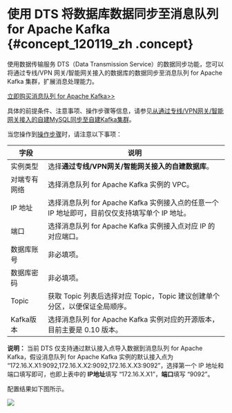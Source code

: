 # 使用 DTS 将数据库数据同步至消息队列 for Apache Kafka {#concept_120119_zh .concept}

使用数据传输服务 DTS（Data Transmission Service）的数据同步功能，您可以将通过专线/VPN 网关/智能网关接入的数据库的数据同步至消息队列 for Apache Kafka 集群，扩展消息处理能力。

[立即购买消息队列 for Apache Kafka\>\>](https://common-buy.aliyun.com/?spm=5176.kafka.Index.1.793625e8nUylkF&commodityCode=alikafka_pre&regionId=cn-hangzhou#/buy)

具体的前提条件、注意事项、操作步骤等信息，请参见[从通过专线/VPN网关/智能网关接入的自建MySQL同步至自建Kafka集群](../../../../cn.zh-CN/用户指南/实时同步/MySQL实时同步至其他数据库/从通过专线__VPN网关__智能网关接入的自建MySQL同步至自建Kafka集群.md#)。

当您操作到[操作步骤](../../../../cn.zh-CN/用户指南/实时同步/MySQL实时同步至其他数据库/从通过专线__VPN网关__智能网关接入的自建MySQL同步至自建Kafka集群.md#section_v5h_m5c_zgb)时，请注意以下事项：

|字段|说明|
|--|--|
|实例类型|选择**通过专线/VPN网关/智能网关接入的自建数据库**。|
|对端专有网络|选择消息队列 for Apache Kafka 实例的 VPC。|
|IP 地址|选择消息队列 for Apache Kafka 实例接入点的任意一个 IP 地址即可，目前仅仅支持填写单个 IP 地址。|
|端口|选择消息队列 for Apache Kafka 实例接入点对应 IP 的对应端口。|
|数据库账号|非必填项。|
|数据库密码|非必填项。|
|Topic|获取 Topic 列表后选择对应 Topic，Topic 建议创建单个分区，以便保证全局顺序。|
|Kafka版本|选择消息队列 for Apache Kafka 实例对应的开源版本，目前主要是 0.10 版本。|

**说明：** 当前 DTS 仅支持通过默认接入点导入数据到消息队列 for Apache Kafka，假设消息队列 for Apache Kafka 实例的默认接入点为 “172.16.X.X1:9092,172.16.X.X2:9092,172.16.X.X3:9092”，选择第一个 IP 地址和端口填写即可，也即上表中的 **IP地址**填写 “172.16.X.X1”，**端口**填写 “9092”。

配置结果如下图所示。

![](http://static-aliyun-doc.oss-cn-hangzhou.aliyuncs.com/assets/img/998866/156837245253223_zh-CN.png)

